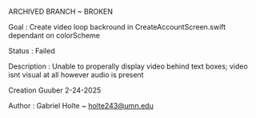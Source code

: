 ARCHIVED BRANCH ~ BROKEN 


Goal : Create video loop backround in CreateAccountScreen.swift dependant on colorScheme

Status : Failed

Description : Unable to properally display video behind text boxes; video isnt visual at all however audio is present 


Creation Guuber 2-24-2025

Author : Gabriel Holte ~ holte243@umn.edu

